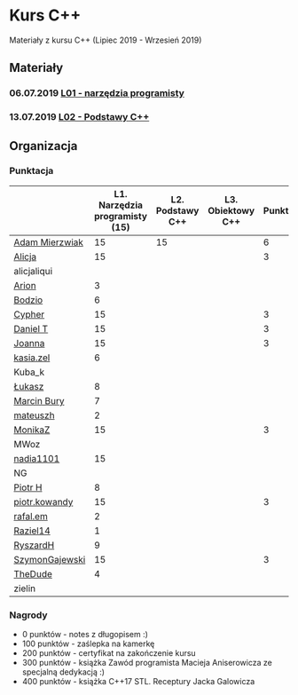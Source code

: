 # Kurs C++

Materiały z kursu C++ (Lipiec 2019 - Wrzesień 2019)

## Materiały

### 06.07.2019 [L01 - narzędzia programisty](L01-programmers-tools)
### 13.07.2019 [L02 - Podstawy C++](L02-C++-introduction)

## Organizacja

### Punktacja

| | L1. Narzędzia programisty (15) | L2. Podstawy C++ | L3. Obiektowy C++ | Punktualność | PR |
|---                                                  |--- |--- |--- |--- |--- |
| [Adam Mierzwiak](https://github.com/adamvm)         | 15 | 15 |    |  6 |  1 |
| [Alicja](https://github.com/AlicjaBonder)           | 15 |    |    |  3 |    |
| alicjaliqui                                         |    |    |    |    |    |
| [Arion](https://github.com/Ariionex)                |  3 |    |    |    |    |
| [Bodzio](https://github.com/Dolaroza)               |  6 |    |    |    |    |
| [Cypher](https://github.com/ChopSeeGuy)             | 15 |    |    |  3 |    |
| [Daniel T](https://github.com/LinQ007)              | 15 |    |    |  3 |    |
| [Joanna](https://github.com/teojdb)                 | 15 |    |    |  3 |    |
| [kasia.zel](https://github.com/kasiazel)            |  6 |    |    |    |    |
| Kuba_k                                              |    |    |    |    |    |
| [Łukasz](https://github.com/lucaswalicki)           |  8 |    |    |    |    |
| [Marcin Bury](https://github.com/MarcinBury92)      |  7 |    |    |    |    |
| [mateuszh](https://github.com/czarny247)            |  2 |    |    |    |    |
| [MonikaZ](https://github.com/MonikaZelechowska)     | 15 |    |    |  3 |    |
| MWoz                                                |    |    |    |    |    |
| [nadia1101](https://github.com/JustynaSlazak)       | 15 |    |    |    |    |
| NG                                                  |    |    |    |    |    |
| [Piotr H](https://github.com/PiotrHCpp)             |  8 |    |    |    |    |
| [piotr.kowandy](https://github.com/PiotrKowandy)    | 15 |    |    |  3 |    |
| [rafal.em](https://github.com/elRaphaelo)           |  2 |    |    |    |    |
| [Raziel14](https://github.com/Arakis14)             |  1 |    |    |    |    |
| [RyszardH](https://github.com/RyszardHalapacz)      |  9 |    |    |    |    |
| [SzymonGajewski](https://github.com/SzymonGajewski) | 15 |    |    |  3 |    |
| [TheDude](https://github.com/TheDude-cpu)           |  4 |    |    |    |    |
| zielin                                              |    |    |    |    |    |

### Nagrody

- 0 punktów - notes z długopisem :)
- 100 punktów - zaślepka na kamerkę
- 200 punktów - certyfikat na zakończenie kursu
- 300 punktów - książka Zawód programista Macieja Aniserowicza ze specjalną dedykacją :)
- 400 punktów - książka C++17 STL. Receptury Jacka Galowicza
